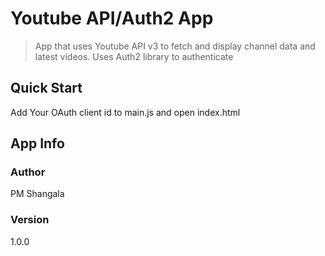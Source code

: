 # Youtube API/Auth2 App

> App that uses Youtube API v3 to fetch and display channel data and latest videos. Uses Auth2 library to authenticate

## Quick Start

Add Your OAuth client id to main.js and open index.html

## App Info

### Author

PM Shangala
### Version

1.0.0


